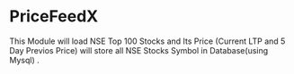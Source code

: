 # PriceFeedX
This Module will  load NSE Top 100 Stocks  and Its Price (Current LTP and 5 Day Previos Price) will store all  NSE Stocks Symbol  in Database(using Mysql)  . 
